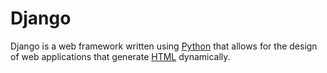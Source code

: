 # Django

Django is a web framework written using [Python](https://en.wikipedia.org/wiki/Python.com) that allows for the design of web applications that generate [HTML](https://en.wikipedia.org/wiki/HTML.com) dynamically.
